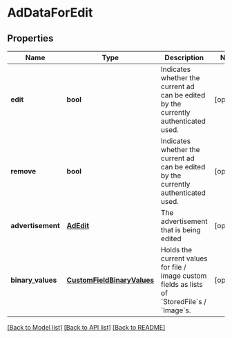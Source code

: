 # AdDataForEdit

## Properties
Name | Type | Description | Notes
------------ | ------------- | ------------- | -------------
**edit** | **bool** | Indicates whether the current ad can be edited by the currently authenticated used.      | [optional] 
**remove** | **bool** | Indicates whether the current ad can be edited by the currently authenticated used.      | [optional] 
**advertisement** | [**AdEdit**](AdEdit.md) | The advertisement that is being edited | [optional] 
**binary_values** | [**CustomFieldBinaryValues**](CustomFieldBinaryValues.md) | Holds the current values for file / image custom fields as lists of &#x60;StoredFile&#x60;s / &#x60;Image&#x60;s.  | [optional] 

[[Back to Model list]](../README.md#documentation-for-models) [[Back to API list]](../README.md#documentation-for-api-endpoints) [[Back to README]](../README.md)


